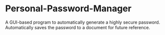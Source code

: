 # Personal-Password-Manager
A GUI-based program to automatically generate a highly secure password. Automatically saves the password to a document for future reference.
